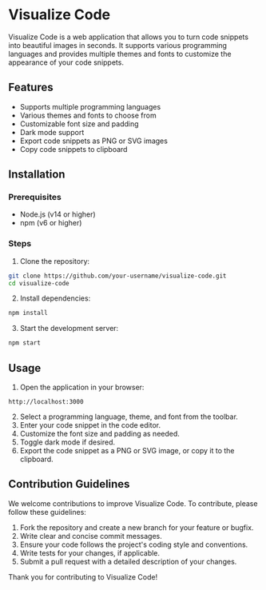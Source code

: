 # Visualize Code

Visualize Code is a web application that allows you to turn code snippets into beautiful images in seconds. It supports various programming languages and provides multiple themes and fonts to customize the appearance of your code snippets.

## Features

- Supports multiple programming languages
- Various themes and fonts to choose from
- Customizable font size and padding
- Dark mode support
- Export code snippets as PNG or SVG images
- Copy code snippets to clipboard

## Installation

### Prerequisites

- Node.js (v14 or higher)
- npm (v6 or higher)

### Steps

1. Clone the repository:

```bash
git clone https://github.com/your-username/visualize-code.git
cd visualize-code
```

2. Install dependencies:

```bash
npm install
```

3. Start the development server:

```bash
npm start
```

## Usage

1. Open the application in your browser:

```
http://localhost:3000
```

2. Select a programming language, theme, and font from the toolbar.
3. Enter your code snippet in the code editor.
4. Customize the font size and padding as needed.
5. Toggle dark mode if desired.
6. Export the code snippet as a PNG or SVG image, or copy it to the clipboard.

## Contribution Guidelines

We welcome contributions to improve Visualize Code. To contribute, please follow these guidelines:

1. Fork the repository and create a new branch for your feature or bugfix.
2. Write clear and concise commit messages.
3. Ensure your code follows the project's coding style and conventions.
4. Write tests for your changes, if applicable.
5. Submit a pull request with a detailed description of your changes.

Thank you for contributing to Visualize Code!
